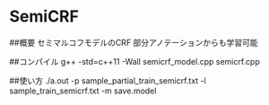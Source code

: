 # SemiCRF

##概要
セミマルコフモデルのCRF
部分アノテーションからも学習可能

##コンパイル
g++ -std=c++11 -Wall semicrf_model.cpp semicrf.cpp

##使い方
./a.out -p sample_partial_train_semicrf.txt -l sample_train_semicrf.txt -m save.model
